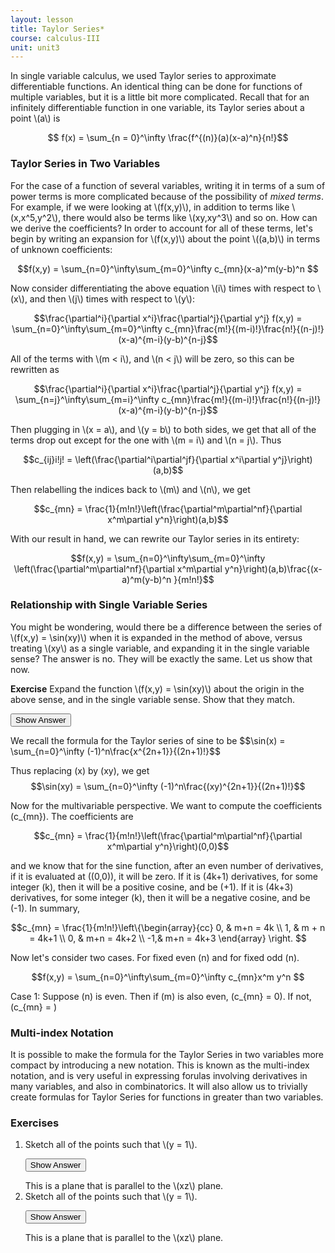 ```yaml
---
layout: lesson
title: Taylor Series*
course: calculus-III
unit: unit3
---
```


In single variable calculus, we used Taylor series to approximate differentiable functions. An identical thing can be done for functions of multiple variables, but it is a little bit more complicated. Recall that for an infinitely differentiable function in one variable, its Taylor series about a point \\(a\\) is 


$$ f(x) = \sum_{n = 0}^\infty \frac{f^{(n)}(a)(x-a)^n}{n!}$$

### Taylor Series in Two Variables
For the case of a function of several variables, writing it in terms of a sum of power terms is more  complicated because of the possibility of *mixed terms*. For example, if we were looking at \\(f(x,y)\\), in addition to terms like \\(x,x^5,y^2\\), there would also be terms like \\(xy,xy^3\\) and so on. How can we derive the coefficients? In order to account for all of these terms, let's begin by writing an expansion for \\(f(x,y)\\) about the point \\((a,b)\\) in terms of unknown coefficients:

$$f(x,y) = \sum_{n=0}^\infty\sum_{m=0}^\infty c_{mn}(x-a)^m(y-b)^n $$

Now consider differentiating the above equation \\(i\\) times with respect to \\(x\\), and then \\(j\\) times with respect to \\(y\\):

$$\frac{\partial^i}{\partial x^i}\frac{\partial^j}{\partial y^j} f(x,y) = \sum_{n=0}^\infty\sum_{m=0}^\infty c_{mn}\frac{m!}{(m-i)!}\frac{n!}{(n-j)!}(x-a)^{m-i}(y-b)^{n-j}$$

All of the terms with \\(m < i\\), and \\(n < j\\) will be zero, so this can be rewritten as 

$$\frac{\partial^i}{\partial x^i}\frac{\partial^j}{\partial y^j} f(x,y) = \sum_{n=j}^\infty\sum_{m=i}^\infty c_{mn}\frac{m!}{(m-i)!}\frac{n!}{(n-j)!}(x-a)^{m-i}(y-b)^{n-j}$$

Then plugging in \\(x = a\\), and \\(y = b\\) to both sides, we get that all of the terms drop out except for the one with \\(m = i\\) and \\(n = j\\). Thus

$$c_{ij}i!j! = \left(\frac{\partial^i\partial^jf}{\partial x^i\partial y^j}\right)(a,b)$$

Then relabelling the indices back to \\(m\\) and \\(n\\), we get 

$$c_{mn} = \frac{1}{m!n!}\left(\frac{\partial^m\partial^nf}{\partial x^m\partial y^n}\right)(a,b)$$

With our result in hand, we can rewrite our Taylor series in its entirety: 

$$f(x,y) = \sum_{n=0}^\infty\sum_{m=0}^\infty \left(\frac{\partial^m\partial^nf}{\partial x^m\partial y^n}\right)(a,b)\frac{(x-a)^m(y-b)^n }{m!n!}$$

### Relationship with Single Variable Series

You might be wondering, would there be a difference between the series of \\(f(x,y) = \sin(xy)\\) when it is expanded in the method of above, versus treating \\(xy\\) as a single variable, and expanding it in the single variable sense? The answer is no. They will be exactly the same. Let us show that now. 

**Exercise** Expand the function \\(f(x,y) = \sin(xy)\\) about the origin in the above sense, and in the single variable sense. Show that they match.

<button onclick="myFunction('answer')" class="answerButton">Show Answer</button>

<div  id="answer" class="answer">
We recall the formula for the Taylor series of sine to be 
$$\sin(x) = \sum_{n=0}^\infty (-1)^n\frac{x^{2n+1}}{(2n+1)!}$$

Thus replacing \(x\) by \(xy\), we get 
$$\sin(xy) = \sum_{n=0}^\infty (-1)^n\frac{(xy)^{2n+1}}{(2n+1)!}$$

Now for the multivariable perspective. We want to compute the coefficients \(c_{mn}\). The coefficients are 

$$c_{mn} = \frac{1}{m!n!}\left(\frac{\partial^m\partial^nf}{\partial x^m\partial y^n}\right)(0,0)$$

and we know that for the sine function, after an even number of derivatives, if it is evaluated at \((0,0)\), it will be zero. If it is \(4k+1\) derivatives, for some integer \(k\), then it will be a positive cosine, and be \(+1\). If it is \(4k+3\) derivatives, for some integer \(k\), then it will be a negative cosine, and be \(-1\). In summary, 

$$c_{mn} = \frac{1}{m!n!}\left\{\begin{array}{cc}
0, & m+n = 4k \\
1, & m + n = 4k+1 \\
0, & m+n = 4k+2 \\
-1,& m+n = 4k+3
\end{array} \right. $$

Now let's consider two cases. For fixed even \(n\) and for fixed odd \(n\). 

$$f(x,y) = \sum_{n=0}^\infty\sum_{m=0}^\infty c_{mn}x^m y^n $$

Case 1: Suppose \(n\) is even. Then if \(m\) is also even, \(c_{mn} = 0\). If not, \(c_{mn} = \)







</div>

### Multi-index Notation

It is possible to make the formula for the Taylor Series in two variables more compact by introducing a new notation. This is known as the multi-index notation, and is very useful in expressing forulas involving derivatives in many variables, and also in combinatorics. It will also allow us to trivially create formulas for Taylor Series for functions in greater than two variables.




### Exercises

<ol>
<li> <div> Sketch all of the points such that \(y = 1\). </div>

<button onclick="myFunction('answer2')" class="answerButton">Show Answer</button>
<div  id="answer2" class="answer">
This is a plane that is parallel to the \(xz\) plane. 
</div> </li>
<li> <div> Sketch all of the points such that \(y = 1\). </div>

<button onclick="myFunction('answer2')" class="answerButton">Show Answer</button>
<div  id="answer2" class="answer">
This is a plane that is parallel to the \(xz\) plane. 
</div> </li>
</ol>